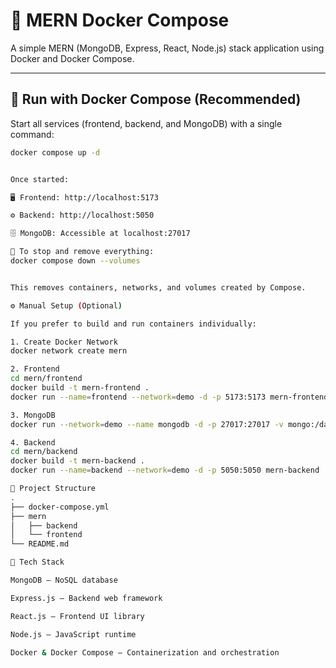 # 🚀 MERN Docker Compose

A simple MERN (MongoDB, Express, React, Node.js) stack application using Docker and Docker Compose.

---

## 🐳 Run with Docker Compose (Recommended)

Start all services (frontend, backend, and MongoDB) with a single command:

```bash
docker compose up -d


Once started:

🖥️ Frontend: http://localhost:5173

⚙️ Backend: http://localhost:5050

🗄️ MongoDB: Accessible at localhost:27017

🛑 To stop and remove everything:
docker compose down --volumes


This removes containers, networks, and volumes created by Compose.

⚙️ Manual Setup (Optional)

If you prefer to build and run containers individually:

1. Create Docker Network
docker network create mern

2. Frontend
cd mern/frontend
docker build -t mern-frontend .
docker run --name=frontend --network=demo -d -p 5173:5173 mern-frontend

3. MongoDB
docker run --network=demo --name mongodb -d -p 27017:27017 -v mongo:/data/db mongo:latest

4. Backend
cd mern/backend
docker build -t mern-backend .
docker run --name=backend --network=demo -d -p 5050:5050 mern-backend

📁 Project Structure
.
├── docker-compose.yml
├── mern
│   ├── backend
│   └── frontend
└── README.md

🧰 Tech Stack

MongoDB – NoSQL database

Express.js – Backend web framework

React.js – Frontend UI library

Node.js – JavaScript runtime

Docker & Docker Compose – Containerization and orchestration

